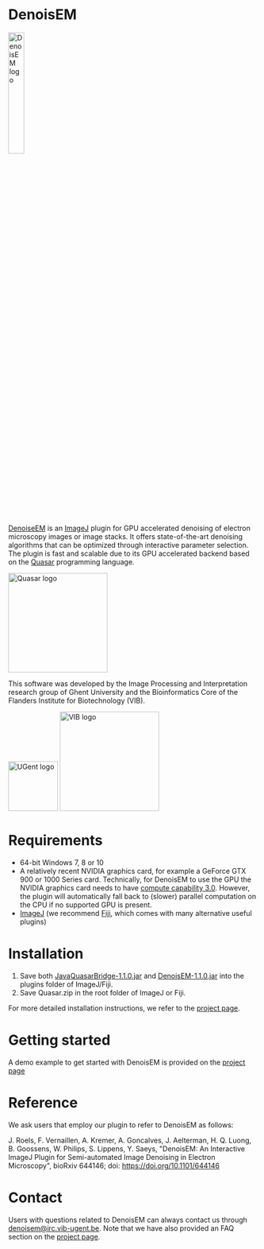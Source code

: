 # DenoisEM
<img src="https://github.com/vibbits/EMDenoising/blob/master/src/main/resources/be/vib/imagej/images/logo.png" alt="DenoisEM logo" width="25%"/>

[DenoiseEM](https://bioimagingcore.be/DenoisEM/) is an [ImageJ](https://imagej.nih.gov/ij/index.html) plugin for GPU accelerated denoising of electron microscopy images or image stacks. It offers state-of-the-art denoising algorithms that can be optimized through interactive parameter selection. The plugin is fast and scalable due to its GPU accelerated backend based on the [Quasar](https://gepura.io/) programming language. 

<a href="https://gepura.io/" target="_blank"><img src="https://github.com/vibbits/EMDenoising/blob/master/src/main/resources/be/vib/imagej/images/QUASAR_logo_FINAL_S_crop_h75_transp.png" alt="Quasar logo" height="200"/></a>

This software was developed by the Image Processing and Interpretation research group of Ghent University and the Bioinformatics Core of the Flanders Institute for Biotechnology (VIB).

<a href="www.ugent.be" target="_blank"><img src="https://github.com/vibbits/EMDenoising/blob/master/src/main/resources/be/vib/imagej/images/ugent.png" alt="UGent logo" height="100"/></a>
<a href="www.vib.be" target="_blank"><img src="https://github.com/vibbits/EMDenoising/blob/master/src/main/resources/be/vib/imagej/images/vib.png" alt="VIB logo" height="200"/></a>

# Requirements
- 64-bit Windows 7, 8 or 10
- A relatively recent NVIDIA graphics card, for example a GeForce GTX 900 or 1000 Series card. Technically, for DenoisEM to use the GPU the NVIDIA graphics card needs to have [compute capability 3.0](https://en.wikipedia.org/wiki/CUDA#GPUs_supported). However, the plugin will automatically fall back to (slower) parallel computation on the CPU if no supported GPU is present. 
- [ImageJ](https://imagej.nih.gov/ij/index.html) (we recommend [Fiji](https://fiji.sc/), which comes with many alternative useful plugins)

# Installation
1. Save both [JavaQuasarBridge-1.1.0.jar](http://bioimagingcore.be/DenoisEM/bin/JavaQuasarBridge-1.0.1.jar) and [DenoisEM-1.1.0.jar](http://bioimagingcore.be/DenoisEM/bin/DenoisEM-1.0.1.jar) into the plugins folder of ImageJ/Fiji. 
2. Save Quasar.zip in the root folder of ImageJ or Fiji.

For more detailed installation instructions, we refer to the [project page](http://bioimagingcore.be/DenoisEM/installation.html). 

# Getting started
A demo example to get started with DenoisEM is provided on the [project page](http://bioimagingcore.be/DenoisEM/getting-started.html)

# Reference
We ask users that employ our plugin to refer to DenoisEM as follows:

J. Roels, F. Vernaillen, A. Kremer, A. Goncalves, J. Aelterman, H. Q. Luong, B. Goossens, W. Philips, S. Lippens, Y. Saeys, "DenoisEM: An Interactive ImageJ Plugin for Semi-automated Image Denoising in Electron Microscopy", bioRxiv 644146; doi: https://doi.org/10.1101/644146

# Contact
Users with questions related to DenoisEM can always contact us through denoisem@irc.vib-ugent.be. Note that we have also provided an FAQ section on the [project page](http://bioimagingcore.be/DenoisEM/faq.html). 
